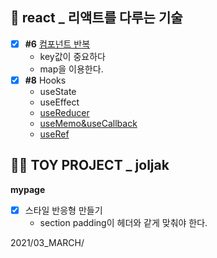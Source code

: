 ## 💫 react _ 리액트를 다루는 기술
- [x] **#6** [컴포넌트 반복](https://github.com/gay0ung/react_note/commit/922971079039955c7a48887e9e0d1cd4507b1589)
	- key값이 중요하다
	- map을 이용한다.
- [x] **#8** Hooks
	- useState
	- useEffect
	- [useReducer](https://velog.io/@gay0ung/useReducer)
	- [useMemo&useCallback](https://velog.io/@gay0ung/useMemo)
	- [useRef](https://velog.io/@gay0ung/useRef-71ueou8b)


## 👩‍🎓 TOY PROJECT _ joljak
**mypage**
- [x] 스타일 반응형 만들기
	- section padding이 헤더와 같게 맞춰야 한다.

2021/03_MARCH/
